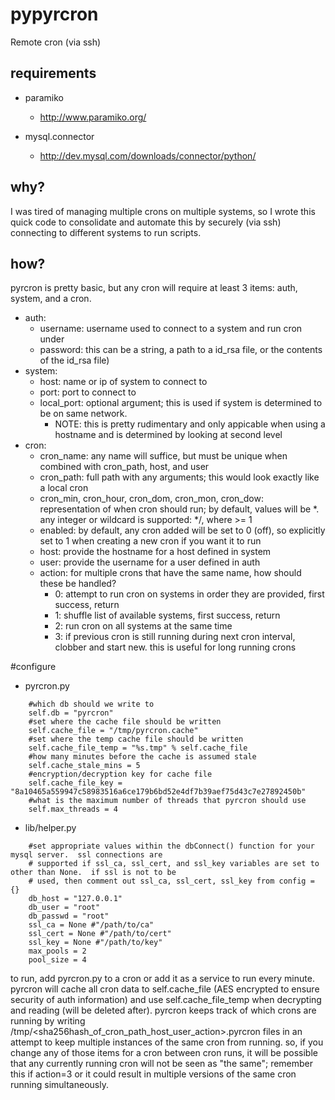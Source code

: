 # pypyrcron
Remote cron (via ssh)

## requirements
* paramiko
  * http://www.paramiko.org/

* mysql.connector
  * http://dev.mysql.com/downloads/connector/python/

## why?
I was tired of managing multiple crons on multiple systems, so I wrote this quick code 
to consolidate and automate this by securely (via ssh) connecting to different systems to
run scripts.

## how?
pyrcron is pretty basic, but any cron will require at least 3 items: auth, system, and a cron.
* auth: 
  * username: username used to connect to a system and run cron under
  * password: this can be a string, a path to a id_rsa file, or the contents
of the id_rsa file)
* system: 
  * host: name or ip of system to connect to
  * port: port to connect to
  * local_port: optional argument; this is used if system is determined to be on same network.
    * NOTE: this is pretty rudimentary and only appicable when using a hostname and is determined by looking at second level
* cron:
  * cron_name: any name will suffice, but must be unique when combined with cron_path, host, and user
  * cron_path: full path with any arguments; this would look exactly like a local cron
  * cron_min, cron_hour, cron_dom, cron_mon, cron_dow: representation of when cron should run; by default, values 
  will be *.  any integer or wildcard is supported: */<int>, where <int> >= 1
  * enabled: by default, any cron added will be set to 0 (off), so explicitly set to 1 when creating a new cron if you
  want it to run
  * host: provide the hostname for a host defined in system
  * user: provide the username for a user defined in auth
  * action: for multiple crons that have the same name, how should these be handled?
    * 0: attempt to run cron on systems in order they are provided, first success, return
    * 1: shuffle list of available systems, first success, return
    * 2: run cron on all systems at the same time
    * 3: if previous cron is still running during next cron interval, clobber and start new.  this is useful
    for long running crons

#configure
  * pyrcron.py
```
    #which db should we write to
    self.db = "pyrcron"
    #set where the cache file should be written
    self.cache_file = "/tmp/pyrcron.cache"
    #set where the temp cache file should be written
    self.cache_file_temp = "%s.tmp" % self.cache_file
    #how many minutes before the cache is assumed stale
    self.cache_stale_mins = 5
    #encryption/decryption key for cache file
    self.cache_file_key = "8a10465a559947c58983516a6ce179b6bd52e4df7b39aef75d43c7e27892450b"
    #what is the maximum number of threads that pyrcron should use
    self.max_threads = 4
```
  * lib/helper.py
```
    #set appropriate values within the dbConnect() function for your mysql server.  ssl connections are
    # supported if ssl_ca, ssl_cert, and ssl_key variables are set to other than None.  if ssl is not to be 
    # used, then comment out ssl_ca, ssl_cert, ssl_key from config = {}
    db_host = "127.0.0.1"
    db_user = "root"
    db_passwd = "root"
    ssl_ca = None #"/path/to/ca"
    ssl_cert = None #"/path/to/cert"
    ssl_key = None #"/path/to/key"
    max_pools = 2
    pool_size = 4
```

to run, add pyrcron.py to a cron or add it as a service to run every minute.  pyrcron will cache all cron data to 
self.cache_file (AES encrypted to ensure security of auth information) and use self.cache_file_temp when decrypting
and reading (will be deleted after).  pyrcron keeps track of which crons are running by writing 
/tmp/<sha256hash_of_cron_path_host_user_action>.pyrcron files in an attempt to keep multiple instances of the same
cron from running.  so, if you change any of those items for a cron between cron runs, it will be possible that any currently running cron will not be seen as "the same"; remember this if 
action=3 or it could result in multiple versions of the same cron running simultaneously.
